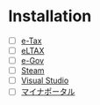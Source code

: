 # Installation
  
- [ ] [e-Tax](http://www.e-tax.nta.go.jp/index.html)
- [ ] [eLTAX](http://www.eltax.jp/www/contents/1397034807379/index.html)
- [ ] [e-Gov](http://www.e-gov.go.jp/help/shinsei/flow/setup/index.html)
- [ ] [Steam](http://store.steampowered.com/about/)
- [ ] [Visual Studio](https://www.visualstudio.com/ja/downloads/)
- [ ] [マイナポータル](https://myna.go.jp/SCK0101_03_001/SCK0101_03_001_Reload.form)

